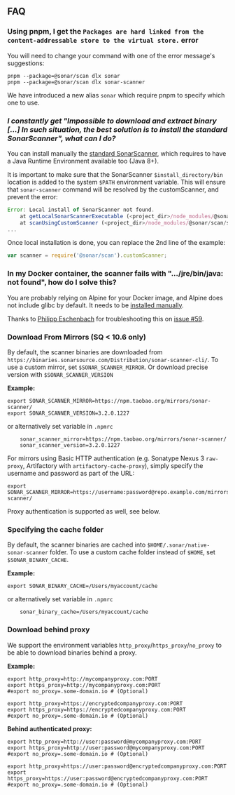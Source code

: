 ## FAQ

### Using pnpm, I get the `Packages are hard linked from the content-addressable store to the virtual store.` error

You will need to change your command with one of the error message's suggestions:

```
pnpm --package=@sonar/scan dlx sonar
pnpm --package=@sonar/scan dlx sonar-scanner
```

We have introduced a new alias `sonar` which require pnpm to specify which one to use.

### _I constantly get "Impossible to download and extract binary [...] In such situation, the best solution is to install the standard SonarScanner", what can I do?_

You can install manually the [standard SonarScanner](https://docs.sonarsource.com/sonarqube/latest/analyzing-source-code/scanners/sonarscanner/),
which requires to have a Java Runtime Environment available too (Java 8+).

It is important to make sure that the SonarScanner `$install_directory/bin` location is added to the system `$PATH` environment variable. This will ensure that `sonar-scanner` command will be resolved by the customScanner, and prevent the error:

```javascript
Error: Local install of SonarScanner not found.
    at getLocalSonarScannerExecutable (<project_dir>/node_modules/@sonar/scan/src/sonar-scanner-executable.js:153:11)
    at scanUsingCustomScanner (<project_dir>/node_modules/@sonar/scan/src/index.js:52:3)
...
```

Once local installation is done, you can replace the 2nd line of the example:

```javascript
var scanner = require('@sonar/scan').customScanner;
```

### In my Docker container, the scanner fails with ".../jre/bin/java: not found", how do I solve this?

You are probably relying on Alpine for your Docker image, and Alpine does not include glibc by default.
It needs to be [installed manually](https://laptrinhx.com/docker-for-mac-alpine-glibc-issues-802275018).

Thanks to [Philipp Eschenbach](https://github.com/peh) for troubleshooting this on [issue #59](https://github.com/bellingard/sonar-scanner-npm/issues/59).

### Download From Mirrors (SQ < 10.6 only)

By default, the scanner binaries are downloaded from `https://binaries.sonarsource.com/Distribution/sonar-scanner-cli/`.
To use a custom mirror, set `$SONAR_SCANNER_MIRROR`. Or download precise version with `$SONAR_SCANNER_VERSION`

**Example:**

```shell
export SONAR_SCANNER_MIRROR=https://npm.taobao.org/mirrors/sonar-scanner/
export SONAR_SCANNER_VERSION=3.2.0.1227
```

or alternatively set variable in `.npmrc`

```
    sonar_scanner_mirror=https://npm.taobao.org/mirrors/sonar-scanner/
    sonar_scanner_version=3.2.0.1227
```

For mirrors using Basic HTTP authentication (e.g. Sonatype Nexus 3 `raw-proxy`, Artifactory with `artifactory-cache-proxy`), simply specify the username and password
as part of the URL:

```shell
export SONAR_SCANNER_MIRROR=https://username:password@repo.example.com/mirrors/sonar-scanner/
```

Proxy authentication is supported as well, see below.

### Specifying the cache folder

By default, the scanner binaries are cached into `$HOME/.sonar/native-sonar-scanner` folder.
To use a custom cache folder instead of `$HOME`, set `$SONAR_BINARY_CACHE`.

**Example:**

```shell
export SONAR_BINARY_CACHE=/Users/myaccount/cache
```

or alternatively set variable in `.npmrc`

```
    sonar_binary_cache=/Users/myaccount/cache
```

### Download behind proxy

We support the environment variables `http_proxy`/`https_proxy`/`no_proxy` to be able to download binaries behind a proxy.

**Example:**

```shell
export http_proxy=http://mycompanyproxy.com:PORT
export https_proxy=http://mycompanyproxy.com:PORT
#export no_proxy=.some-domain.io # (Optional)

export http_proxy=https://encryptedcompanyproxy.com:PORT
export https_proxy=https://encryptedcompanyproxy.com:PORT
#export no_proxy=.some-domain.io # (Optional)
```

**Behind authenticated proxy:**

```shell
export http_proxy=http://user:password@mycompanyproxy.com:PORT
export https_proxy=http://user:password@mycompanyproxy.com:PORT
#export no_proxy=.some-domain.io # (Optional)

export http_proxy=https://user:password@encryptedcompanyproxy.com:PORT
export https_proxy=https://user:password@encryptedcompanyproxy.com:PORT
#export no_proxy=.some-domain.io # (Optional)
```
